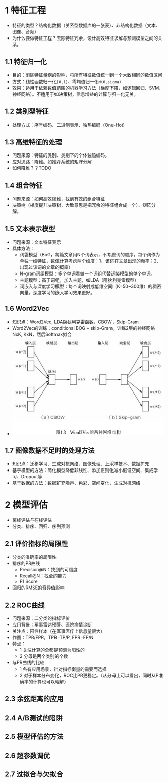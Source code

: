 # 1 特征工程

- 特征的类型？结构化数据（关系型数据库的一张表）、非结构化数据（文本、图像、音频）
- 为什么要做特征工程？去除特征冗余，设计高效特征求解与预测模型之间的关系。

## 1.1 特征归一化
- 目的：消除特征量纲的影响，将所有特征数值统一到一个大致相同的数值区间
- 方式：线性函数归一化`[0,1]`、零均值归一化`N(0,sigma)`
- 效果：适用于依赖数值范围的机器学习方法（梯度下降，如逻辑回归、SVM、神经网络）。不适用于如决策树，信息增益的计算与归一化无关。

## 1.2 类别型特征
- 处理方式：序号编码、二进制表示、独热编码（One-Hot)

## 1.3 高维特征的处理
- 问题来源：特征的类别、类别下的个体独热编码。
- 应对思路：降维。如推荐系统的矩阵分解
- 如何降维？？TODO

## 1.4 组合特征
- 问题来源：如何高效降维，找到有效的组合特征
- 决策树（梯度提升决策树，大致意思是把冗余的特征组合成一个）、矩阵分解。

## 1.5 文本表示模型
- 问题来源：文本特征表示
- 具体方法：
  - 词袋模型（BoG，每篇文章用N个词表示，不考虑词的顺序，每个词作为单独一维特征，数值计算考虑两个维度：1、该词在文章出现的频率；2、出现过该词的文章的概率）
  - N-gram词组模型：多个单词看做一个词组代替词袋模型的单个单词。
  - 主题模型：高于词组，加入主题，如LDA（隐狄利克雷模型）
  - 词嵌入与深度学习模型：每个词映射成低维空间（K=50~300维）的稠密向量。深度学习的嵌入学习效果更好。

## 1.6 Word2Vec
- 知识点：Word2Vec, ~~LDA隐狄利克雷函数~~，CBOW，Skip-Gram
- Word2Vec的训练：conditional BOG + skip-Gram，训练2层的神经网络NxK, KxN，然后Softmax拟合 
- ![word2vec](src/word2vec.png)

## 1.7 图像数据不足时的处理方法
- 知识点：迁移学习、生成对抗网络、图像处理、上采样技术、数据扩充
- 基于模型的方法：简化模型降低非线性、添加正则化减小假设空间、集成学习、Dropout等
- 基于数据的方法：数据扩充噪声、色彩、空间变化，生成对抗网络

# 2 模型评估

- 离线评估与在线评估
- 分类、排序、回归、序列预测

## 2.1 评价指标的局限性
- 分类的准确率的局限性
- 排序的PR曲线
  - Precision@N：找到的可信度
  - Recall@N：找全的能力
  - F1 Score
- 回归的RMSE的奇异值影响

## 2.2 ROC曲线
- 问题来源：二分类的指标评价
- 应用背景：军事雷达预警、医院病情诊断
- 关注点：阳性样本（在军事医疗上信息量很大）
- 作图：TPR/FPR，TPR=TP/P, FPR=FP/N
- 特点：
  - 1 关注计算的全都是预测为阳性的
  - 2 分母是两个类别的个数
- 与PR曲线的比较
  - 1 各有应用场景，针对指标衡量的需要而选择
  - 2 对于样本分布变化，ROC比PR更稳定。（从分母上可以看出，同时从P准确率的计算也可以理解）

## 2.3 余弦距离的应用

## 2.4 A/B测试的陷阱

## 2.5 模型评估的方法

## 2.6 超参数调优

## 2.7 过拟合与欠拟合

